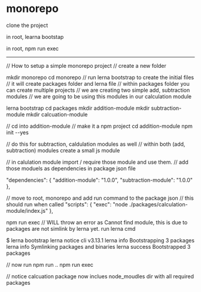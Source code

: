# monorepo

clone the project

in root, learna bootstap

in root, npm run exec

----------------------------------------

// How to setup a simple monorepo project
// create a new folder

mkdir monorepo
cd monorepo
// run lerna bootstrap to create the initial files
// it will create packages folder and lerna file
// within packages folder you can create multiple projects
// we are creating two simple add, subtraction modules
// we are going to be using this modules in our calculation module

lerna bootstrap
cd packages
mkdir addition-module
mkdir subtraction-module
mkdir calcuation-module

// cd into addition-module
// make it a npm project
cd addition-module
npm init --yes

// do this for subtraction, caldulation modules as well
// within both (add, subtraction) modules create a small js module

// in calulation module import / require those module and use them.
// add those moduels as dependencies in package json file 

  "dependencies": {
    "addition-module": "1.0.0",
    "subtraction-module": "1.0.0"
  },

// move to root, monorepo and add run command to the package json
// this should run when called
  "scripts": {
    "exec": "node ./packages/calculation-module/index.js"
  },


npm run exec
// WILL throw an error as Cannot find module, this is due to packages are not simlink by lerna yet. run lerna cmd

$ lerna bootstrap
lerna notice cli v3.13.1
lerna info Bootstrapping 3 packages
lerna info Symlinking packages and binaries
lerna success Bootstrapped 3 packages

// now run npm run ..
npm run exec

// notice calcuation package now inclues node_moudles dir with all required packages












